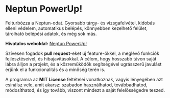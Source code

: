 Neptun PowerUp!
===============

Felturbózza a Neptun-odat. Gyorsabb tárgy- és vizsgafelvétel, kidobás elleni védelem,
automatikus belépés, könnyebben kezelhető felület, tárolható belépési adatok, és még sok más.

**Hivatalos weboldal:**
[Neptun PowerUp!](https://npu.herokuapp.com/)

Szívesen fogadok **pull request**-eket új feature-ökkel, a meglévő funkciók fejlesztéseivel, és hibajavításokkal.
A célom, hogy hosszabb távon saját lábra álljon a projekt, és a közreműködők segítségével ugrásszerű javulást
érjünk el a funkcionalitás és a minőség terén is.

A programra az **MIT License** feltételei vonatkoznak, vagyis lényegében azt csinálsz vele,
amit akarsz: szabadon használhatod, továbbadhatod, módosíthatod, és így tovább, viszont mindezt
a saját felelősségedre teszed.
